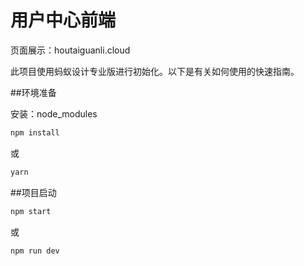 # 用户中心前端

页面展示：houtaiguanli.cloud

此项目使用蚂蚁设计专业版进行初始化。以下是有关如何使用的快速指南。

##环境准备

安装：node_modules

```bash
npm install
```

或

```bash
yarn
```

##项目启动

```bash
npm start
```

或

```bash
npm run dev
```
